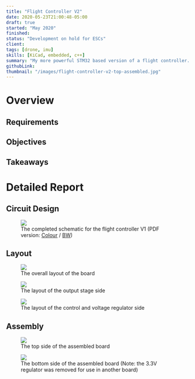 ```yaml
---
title: "Flight Controller V2"
date: 2020-05-23T21:00:48-05:00
draft: true
started: "May 2020"
finished:
status: "Development on hold for ESCs"
client:
tags: [drone, imu]
skills: [KiCad, embedded, c++]
summary: "My more powerful STM32 based version of a flight controller. Currently on hold."
githubLink:
thumbnail: "/images/flight-controller-v2-top-assembled.jpg"
---
```


# Overview

## Requirements

## Objectives

## Takeaways

# Detailed Report

## Circuit Design

<figure>
<img src="/images/flight-controller-v2-schematic.svg">
<figcaption>The completed schematic for the flight controller V1 (PDF version: <a href="/pdf/flight-controller-V2.pdf">Colour</a> / <a href="/pdf/flight-controller-V2-BW.pdf">BW</a>)</figcaption>
</figure>

## Layout

<figure>
<img src="/images/flight-controller-v2-combined-layout.png">
<figcaption>The overall layout of the board</figcaption>
</figure>



<figure>
<img src="/images/flight-controller-v2-top-layout.png">
<figcaption>The layout of the output stage side</figcaption>
</figure>



<figure>
<img src="/images/flight-controller-v2-bottom-layout.png">
<figcaption>The layout of the control and voltage regulator side</figcaption>
</figure>


## Assembly



<figure>
<img src="/images/flight-controller-v2-top-assembled.jpg">
<figcaption>The top side of the assembled board</figcaption>
</figure>

<figure>
<img src="/images/flight-controller-v2-bottom-assembled.jpg">
<figcaption>The bottom side of the assembled board (Note: the 3.3V regulator was removed for use in another board)</figcaption>
</figure>

